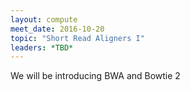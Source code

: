 ```yaml
---
layout: compute
meet_date: 2016-10-20
topic: "Short Read Aligners I"
leaders: *TBD*
---
```


We will be introducing BWA and Bowtie 2
